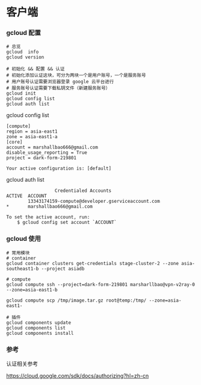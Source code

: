 # 客户端

### gcloud 配置

```
# 总览
gcloud  info
gcloud version 

# 初始化 && 配置 && 认证
# 初始化添加认证这块，可分为两块一个是用户账号，一个是服务账号
# 用户账号认证需要浏览器登录 google 云平台进行
# 服务账号认证需要下载私钥文件（新建服务账号）
gcloud init
gcloud config list
gcloud auth list

```

gcloud config list

```
[compute]
region = asia-east1
zone = asia-east1-a
[core]
account = marshallbao666@gmail.com
disable_usage_reporting = True
project = dark-form-219801

Your active configuration is: [default]

```

gcloud auth list

```
                  Credentialed Accounts
ACTIVE  ACCOUNT
        13343174159-compute@developer.gserviceaccount.com
*       marshallbao666@gmail.com

To set the active account, run:
    $ gcloud config set account `ACCOUNT`

```

### gcloud 使用

```
# 常用模块
# container
gcloud container clusters get-credentials stage-cluster-2 --zone asia-southeast1-b --project asiadb

# compute
gcloud compute ssh --project=dark-form-219801 marsharllbao@vpn-v2ray-0 --zone=asia-east1-b

gcloud compute scp /tmp/image.tar.gz root@temp:/tmp/ --zone=asia-east1-

# 插件
gcloud components update
gcloud components list
gcloud components install
```



### 参考

认证相关参考

https://cloud.google.com/sdk/docs/authorizing?hl=zh-cn